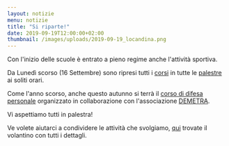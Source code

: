 ```yaml
---
layout: notizie
menu: notizie
title: "Si riparte!"
date: 2019-09-19T12:00:00+02:00
thumbnail: /images/uploads/2019-09-19_locandina.png
---
```


Con l'inizio delle scuole è entrato a pieno regime anche l'attività sportiva.

Da Lunedì scorso (16 Settembre) sono ripresi tutti i [corsi](/corsi) in tutte le [palestre](/palestre) ai soliti orari.

Come l'anno scorso, anche questo autunno si terrà il [corso di difesa personale](/corsi/difesa-personale) organizzato in collaborazione con l'associazione [DEMETRA](http://www.demetradonne.it/).

Vi aspettiamo tutti in palestra!

Ve volete aiutarci a condividere le attività che svolgiamo, [qui](/materiale/volantini/corsi_2019.pdf) trovate il volantino con tutti i dettagli.